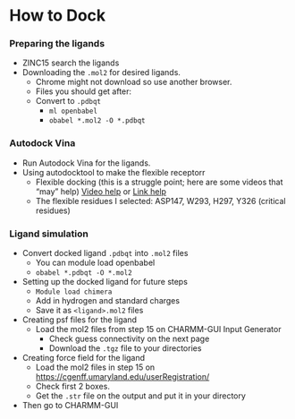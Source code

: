 # How to Dock
### Preparing the ligands
- ZINC15 search the ligands 
- Downloading the ```.mol2``` for desired ligands.
  - Chrome might not download so use another browser.
  - Files you should get after: 
  - Convert to ```.pdbqt```
      - ```ml openbabel```
      - ```obabel *.mol2 -O *.pdbqt```

### Autodock Vina
- Run Autodock Vina for the ligands.
- Using autodocktool to make the flexible receptorr
  - Flexible docking (this is a struggle point; here are some videos that “may” help)
  [Video help](https://www.youtube.com/watch?v=YTQIuUZRNbA&ab_channel=Euz%C3%A9bioGuimar%C3%A3es) or [Link help](
https://bioinformaticsreview.com/20201010/how-to-perform-flexible-docking-using-autodock-vina/)
  - The flexible residues I selected: ASP147, W293, H297, Y326 (critical residues)

### Ligand simulation
- Convert docked ligand ```.pdbqt``` into ```.mol2``` files
	- You can module load openbabel
	- ```obabel *.pdbqt -O *.mol2```
- Setting up the docked ligand for future steps
	- ```Module load chimera``` 
	- Add in hydrogen and standard charges
	- Save it as ```<ligand>.mol2``` files
- Creating psf files for the ligand
	- Load the mol2 files from step 15 on CHARMM-GUI Input Generator 
		- Check guess connectivity on the next page
		- Download the ```.tgz``` file to your directories
- Creating force field for the ligand
	- Load the mol2 files in step 15 on https://cgenff.umaryland.edu/userRegistration/ 
	- Check first 2 boxes. 
	- Get the ```.str``` file on the output and put it in your directory
- Then go to CHARMM-GUI

	



